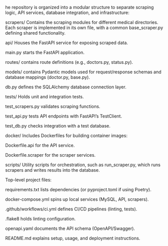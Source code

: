 he repository is organized into a modular structure to separate scraping logic, API services, database integration, and infrastructure:

scrapers/
Contains the scraping modules for different medical directories. Each scraper is implemented in its own file, with a common base_scraper.py defining shared functionality.

api/
Houses the FastAPI service for exposing scraped data.

main.py starts the FastAPI application.

routes/ contains route definitions (e.g., doctors.py, status.py).

models/ contains Pydantic models used for request/response schemas and database mappings (doctor.py, base.py).

db.py defines the SQLAlchemy database connection layer.

tests/
Holds unit and integration tests.

test_scrapers.py validates scraping functions.

test_api.py tests API endpoints with FastAPI’s TestClient.

test_db.py checks integration with a test database.

docker/
Includes Dockerfiles for building container images:

Dockerfile.api for the API service.

Dockerfile.scraper for the scraper services.

scripts/
Utility scripts for orchestration, such as run_scraper.py, which runs scrapers and writes results into the database.

Top-level project files:

requirements.txt lists dependencies (or pyproject.toml if using Poetry).

docker-compose.yml spins up local services (MySQL, API, scrapers).

.github/workflows/ci.yml defines CI/CD pipelines (linting, tests).

.flake8 holds linting configuration.

openapi.yaml documents the API schema (OpenAPI/Swagger).

README.md explains setup, usage, and deployment instructions.
